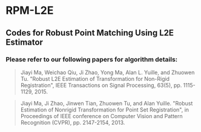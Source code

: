 # RPM-L2E

## Codes for Robust Point Matching Using L2E Estimator

### Please refer to our following papers for algorithm details:

> Jiayi Ma, Weichao Qiu, Ji Zhao, Yong Ma, Alan L. Yuille, and Zhuowen Tu. "Robust L2E Estimation of Transformation for Non-Rigid Registration", IEEE Transactions on Signal Processing, 63(5), pp. 1115-1129, 2015.

> Jiayi Ma, Ji Zhao, Jinwen Tian, Zhuowen Tu, and Alan Yuille. "Robust Estimation of Nonrigid Transformation for Point Set Registration", in Proceedings of IEEE conference on Computer Vision and Pattern Recognition (CVPR), pp. 2147-2154, 2013.